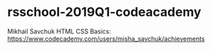 # rsschool-2019Q1-codeacademy
Mikhail Savchuk
HTML CSS Basics: https://www.codecademy.com/users/misha_savchuk/achievements
